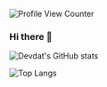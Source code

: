 ![Profile View Counter](https://komarev.com/ghpvc/?username=KumarDevdat)

### Hi there 👋

<!--
**KumarDevdat/KumarDevdat** is a ✨ _special_ ✨ repository because its `README.md` (this file) appears on your GitHub profile.

Here are some ideas to get you started:

- 🔭 I’m currently working on ...
- 🌱 I’m currently learning ...
- 👯 I’m looking to collaborate on ...
- 🤔 I’m looking for help with ...
- 💬 Ask me about ...
- 📫 How to reach me: ...
- 😄 Pronouns: ...
- ⚡ Fun fact: ...
-->

![Devdat's GitHub stats](https://github-readme-stats.vercel.app/api?username=KumarDevdat&show_icons=true&theme=radical)

![Top Langs](https://github-readme-stats.vercel.app/api/top-langs/?username=KumarDevdat)





